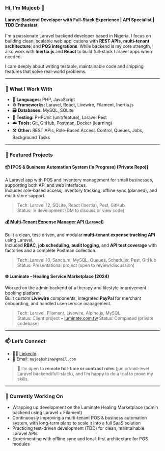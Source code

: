 ### Hi, I’m Mujeeb 👋
#### Laravel Backend Developer with Full-Stack Experience | API Specialist | TDD Enthusiast

I'm a passionate Laravel backend developer based in Nigeria. I focus on building clean, scalable web applications with **REST APIs**, **multi-tenant architecture**, and **POS integrations**. While backend is my core strength, I also work with **Inertia.js** and **React** to build full-stack Laravel apps when needed.

I care deeply about writing testable, maintainable code and shipping features that solve real-world problems.

---

### 💼 What I Work With

- 🧠 **Languages:** PHP, JavaScript
- ⚙️ **Frameworks:** Laravel, React, Livewire, Filament, Inertia.js
- 🗃️ **Databases:** MySQL, SQLite
- 🧪 **Testing:** PHPUnit (unit/feature), Laravel Pest
- ☁️ **Tools:** Git, GitHub, Postman, Docker (learning)
- 🛠️ **Other:** REST APIs, Role-Based Access Control, Queues, Jobs, Background Tasks

---

### 🔧 Featured Projects

#### 📦 [POS & Business Automation System (In Progress) (Private Repo)]  
A Laravel app with POS and inventory management for small businesses, supporting both API and web interfaces.  
Includes role-based access, inventory tracking, offline sync (planned), and multi-store support.  
> Tech: Laravel 12, SQLite, React (Inertia), Pest, GitHub  
> Status: In development (DM to discuss or view code)

#### 💰 [Multi-Tenant Expense Manager API (Laravel)](https://github.com/oluwaCyna/ExpenseManagementSystem-API/tree/abdullateef-mujeeb-shina) 
Built a clean, test-driven, and modular **multi-tenant expense tracking API** using Laravel.  
Included **RBAC**, **job scheduling**, **audit logging**, and **API test coverage** with factories and a complete Postman collection.  
> Tech: Laravel 10, Sanctum, MySQL, Queues, Scheduler, Pest, GitHub  
> Status: Presentational project (open to review/discussion)

#### 🌐 Luminate – Healing Service Marketplace (2024)  
Worked on the admin backend of a therapy and lifestyle improvement booking platform.  
Built custom **Livewire** components, integrated **PayPal** for merchant onboarding, and handled user/service management.  
> Tech: Laravel, Filament, Livewire, Alpine.js, MySQL  
> Status: Client project • [luminate.com.tw](https://luminate.com.tw)
> Status: Completed (private codebase)

---

### 📫 Let’s Connect

- 🧑‍💻 [LinkedIn](https://www.linkedin.com/in/shinaa)  
- 📧 Email: `mujeebshina@gmail.com`

> 🚀 I’m open to **remote full-time or contract roles** (junior/mid-level Laravel backend/full-stack), and I’m happy to do a trial to prove my skills.

---

### 🔄 Currently Working On

- Wrapping up development on the Luminate Healing Marketplace (admin backend using Laravel + Filament)
- Continuously improving a multi-tenant POS & business automation system, with long-term plans to scale it into a full SaaS solution
- Practicing test-driven development (TDD) for clean, maintainable Laravel APIs
- Experimenting with offline sync and local-first architecture for POS modules
